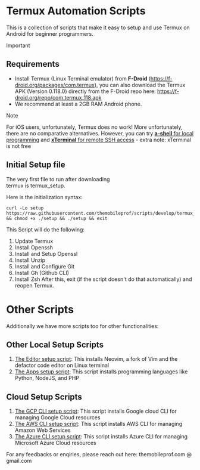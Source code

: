 # Termux Automation Scripts

This is a collection of scripts that make 
it easy to setup and use Termux on Android for 
beginner programmers.

> [!IMPORTANT]
> ## Requirements
> + Install Termux (Linux Terminal emulator) from **F-Droid** (https://f-droid.org/packages/com.termux), 
you can also download the Termux APK (Version 0.118.0) directly from the F-Droid repo here: https://f-droid.org/repo/com.termux_118.apk
> + We recommend at least a 2GB RAM Android phone.

> [!NOTE]
> For iOS users, unfortunately, Termux does no work! More unfortunately, there are no comparative alternatives.
However, you can try [**a-shell** for local programming](https://apps.apple.com/us/app/a-shell/id1473805438) and 
[**xTerminal** for remote SSH access](https://apps.apple.com/us/app/xterminal-ssh-terminal-shell/id1544728400) - extra note: xTerminal is not free

## Initial Setup file
The very first file to run after downloading   
termux is termux_setup.

Here is the initialization syntax:
```
curl -Lo setup https://raw.githubusercontent.com/themobileprof/scripts/develop/termux_setup && chmod +x ./setup && ./setup && exit
```
This Script will do the following:
1. Update Termux
1. Install Openssh
1. Install and Setup Openssl
1. Install Unzip
1. Install and Configure Git
1. Install Gh (Github CLI)
1. Install Zsh
After this, exit (if the script doesn't do that automatically)
and reopen Termux.

# Other Scripts
Additionally we have more scripts too for other functionalities:

## Other Local Setup Scripts
1. [The Editor setup script](../blob/develop/editor_setup): This installs Neovim, a fork of Vim and the defactor code editor on Linux terminal
1. [The Apps setup script](../blob/develop/apps_setup): This script installs programming languages like Python, NodeJS, and PHP

## Cloud Setup Scripts
1. [The GCP CLI setup script](../blob/develop/gcp_cli_setup): This script installs Google cloud CLI for managing Google Cloud resources
1. [The AWS CLI setup script](../blob/develop/aws_cli_setup): This script installs AWS CLI for managing Amazon Web Services
1. [The Azure CLI setup script](../blob/develop/azure_cli_setup): This script installs Azure CLI for managing Microsoft Azure Cloud resources

For any feedbacks or enqiries, please reach out here: themobileprof.com @ gmail.com
